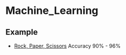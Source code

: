 # Machine_Learning

## Example
- [Rock, Paper, Scissors](https://github.com/ddiffa/Machine_Learning/tree/master/RockPaperScissors) Accuracy 90% - 96%
